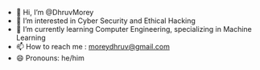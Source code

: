 - 👋 Hi, I’m @DhruvMorey
- 👀 I’m interested in Cyber Security and Ethical Hacking
- 🌱 I’m currently learning Computer Engineering, specializing in Machine Learning
- 📫 How to reach me : moreydhruv@gmail.com
- 😄 Pronouns: he/him
